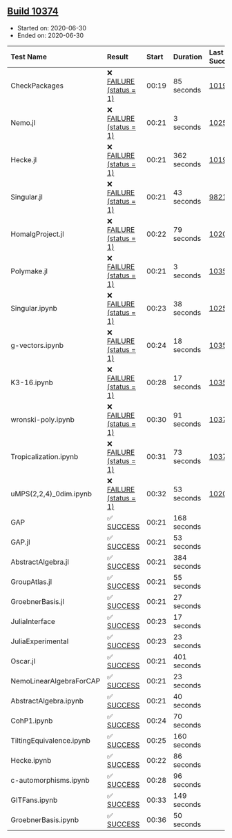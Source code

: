 ## [Build 10374](https://oscarci.mathematik.uni-kl.de/job/oscar/10374/)

* Started on: 2020-06-30
* Ended on: 2020-06-30

| Test Name    | Result | Start | Duration | Last Success | First Failure |
|:-------------|:-------|:------|:---------|:-------------|:--------------|
| CheckPackages | ❌ [FAILURE (status = 1)](https://oscarci.mathematik.uni-kl.de/job/oscar/10374/artifact/logs/build-10374/CheckPackages.log) | 00:19 | 85 seconds | [10197](https://oscarci.mathematik.uni-kl.de/job/oscar/10197/) | [10198](https://oscarci.mathematik.uni-kl.de/job/oscar/10198/) |
| Nemo.jl | ❌ [FAILURE (status = 1)](https://oscarci.mathematik.uni-kl.de/job/oscar/10374/artifact/logs/build-10374/Nemo.jl.log) | 00:21 | 3 seconds | [10252](https://oscarci.mathematik.uni-kl.de/job/oscar/10252/) | [10253](https://oscarci.mathematik.uni-kl.de/job/oscar/10253/) |
| Hecke.jl | ❌ [FAILURE (status = 1)](https://oscarci.mathematik.uni-kl.de/job/oscar/10374/artifact/logs/build-10374/Hecke.jl.log) | 00:21 | 362 seconds | [10197](https://oscarci.mathematik.uni-kl.de/job/oscar/10197/) | [10198](https://oscarci.mathematik.uni-kl.de/job/oscar/10198/) |
| Singular.jl | ❌ [FAILURE (status = 1)](https://oscarci.mathematik.uni-kl.de/job/oscar/10374/artifact/logs/build-10374/Singular.jl.log) | 00:21 | 43 seconds | [9821](https://oscarci.mathematik.uni-kl.de/job/oscar/9821/) | [9822](https://oscarci.mathematik.uni-kl.de/job/oscar/9822/) |
| HomalgProject.jl | ❌ [FAILURE (status = 1)](https://oscarci.mathematik.uni-kl.de/job/oscar/10374/artifact/logs/build-10374/HomalgProject.jl.log) | 00:22 | 79 seconds | [10209](https://oscarci.mathematik.uni-kl.de/job/oscar/10209/) | [10210](https://oscarci.mathematik.uni-kl.de/job/oscar/10210/) |
| Polymake.jl | ❌ [FAILURE (status = 1)](https://oscarci.mathematik.uni-kl.de/job/oscar/10374/artifact/logs/build-10374/Polymake.jl.log) | 00:21 | 3 seconds | [10356](https://oscarci.mathematik.uni-kl.de/job/oscar/10356/) | [10357](https://oscarci.mathematik.uni-kl.de/job/oscar/10357/) |
| Singular.ipynb | ❌ [FAILURE (status = 1)](https://oscarci.mathematik.uni-kl.de/job/oscar/10374/artifact/logs/build-10374/Singular.ipynb.log) | 00:23 | 38 seconds | [10252](https://oscarci.mathematik.uni-kl.de/job/oscar/10252/) | [10253](https://oscarci.mathematik.uni-kl.de/job/oscar/10253/) |
| g-vectors.ipynb | ❌ [FAILURE (status = 1)](https://oscarci.mathematik.uni-kl.de/job/oscar/10374/artifact/logs/build-10374/g-vectors.ipynb.log) | 00:24 | 18 seconds | [10356](https://oscarci.mathematik.uni-kl.de/job/oscar/10356/) | [10357](https://oscarci.mathematik.uni-kl.de/job/oscar/10357/) |
| K3-16.ipynb | ❌ [FAILURE (status = 1)](https://oscarci.mathematik.uni-kl.de/job/oscar/10374/artifact/logs/build-10374/K3-16.ipynb.log) | 00:28 | 17 seconds | [10356](https://oscarci.mathematik.uni-kl.de/job/oscar/10356/) | [10357](https://oscarci.mathematik.uni-kl.de/job/oscar/10357/) |
| wronski-poly.ipynb | ❌ [FAILURE (status = 1)](https://oscarci.mathematik.uni-kl.de/job/oscar/10374/artifact/logs/build-10374/wronski-poly.ipynb.log) | 00:30 | 91 seconds | [10372](https://oscarci.mathematik.uni-kl.de/job/oscar/10372/) | [10373](https://oscarci.mathematik.uni-kl.de/job/oscar/10373/) |
| Tropicalization.ipynb | ❌ [FAILURE (status = 1)](https://oscarci.mathematik.uni-kl.de/job/oscar/10374/artifact/logs/build-10374/Tropicalization.ipynb.log) | 00:31 | 73 seconds | [10372](https://oscarci.mathematik.uni-kl.de/job/oscar/10372/) | [10373](https://oscarci.mathematik.uni-kl.de/job/oscar/10373/) |
| uMPS(2,2,4)_0dim.ipynb | ❌ [FAILURE (status = 1)](https://oscarci.mathematik.uni-kl.de/job/oscar/10374/artifact/logs/build-10374/uMPS-2-2-4-_0dim.ipynb.log) | 00:32 | 53 seconds | [10209](https://oscarci.mathematik.uni-kl.de/job/oscar/10209/) | [10210](https://oscarci.mathematik.uni-kl.de/job/oscar/10210/) |
| GAP | ✅ [SUCCESS](https://oscarci.mathematik.uni-kl.de/job/oscar/10374/artifact/logs/build-10374/GAP.log) | 00:21 | 168 seconds |  |  |
| GAP.jl | ✅ [SUCCESS](https://oscarci.mathematik.uni-kl.de/job/oscar/10374/artifact/logs/build-10374/GAP.jl.log) | 00:21 | 53 seconds |  |  |
| AbstractAlgebra.jl | ✅ [SUCCESS](https://oscarci.mathematik.uni-kl.de/job/oscar/10374/artifact/logs/build-10374/AbstractAlgebra.jl.log) | 00:21 | 384 seconds |  |  |
| GroupAtlas.jl | ✅ [SUCCESS](https://oscarci.mathematik.uni-kl.de/job/oscar/10374/artifact/logs/build-10374/GroupAtlas.jl.log) | 00:21 | 55 seconds |  |  |
| GroebnerBasis.jl | ✅ [SUCCESS](https://oscarci.mathematik.uni-kl.de/job/oscar/10374/artifact/logs/build-10374/GroebnerBasis.jl.log) | 00:21 | 27 seconds |  |  |
| JuliaInterface | ✅ [SUCCESS](https://oscarci.mathematik.uni-kl.de/job/oscar/10374/artifact/logs/build-10374/JuliaInterface.log) | 00:23 | 17 seconds |  |  |
| JuliaExperimental | ✅ [SUCCESS](https://oscarci.mathematik.uni-kl.de/job/oscar/10374/artifact/logs/build-10374/JuliaExperimental.log) | 00:23 | 23 seconds |  |  |
| Oscar.jl | ✅ [SUCCESS](https://oscarci.mathematik.uni-kl.de/job/oscar/10374/artifact/logs/build-10374/Oscar.jl.log) | 00:21 | 401 seconds |  |  |
| NemoLinearAlgebraForCAP | ✅ [SUCCESS](https://oscarci.mathematik.uni-kl.de/job/oscar/10374/artifact/logs/build-10374/NemoLinearAlgebraForCAP.log) | 00:21 | 23 seconds |  |  |
| AbstractAlgebra.ipynb | ✅ [SUCCESS](https://oscarci.mathematik.uni-kl.de/job/oscar/10374/artifact/logs/build-10374/AbstractAlgebra.ipynb.log) | 00:21 | 40 seconds |  |  |
| CohP1.ipynb | ✅ [SUCCESS](https://oscarci.mathematik.uni-kl.de/job/oscar/10374/artifact/logs/build-10374/CohP1.ipynb.log) | 00:24 | 70 seconds |  |  |
| TiltingEquivalence.ipynb | ✅ [SUCCESS](https://oscarci.mathematik.uni-kl.de/job/oscar/10374/artifact/logs/build-10374/TiltingEquivalence.ipynb.log) | 00:25 | 160 seconds |  |  |
| Hecke.ipynb | ✅ [SUCCESS](https://oscarci.mathematik.uni-kl.de/job/oscar/10374/artifact/logs/build-10374/Hecke.ipynb.log) | 00:22 | 86 seconds |  |  |
| c-automorphisms.ipynb | ✅ [SUCCESS](https://oscarci.mathematik.uni-kl.de/job/oscar/10374/artifact/logs/build-10374/c-automorphisms.ipynb.log) | 00:28 | 96 seconds |  |  |
| GITFans.ipynb | ✅ [SUCCESS](https://oscarci.mathematik.uni-kl.de/job/oscar/10374/artifact/logs/build-10374/GITFans.ipynb.log) | 00:33 | 149 seconds |  |  |
| GroebnerBasis.ipynb | ✅ [SUCCESS](https://oscarci.mathematik.uni-kl.de/job/oscar/10374/artifact/logs/build-10374/GroebnerBasis.ipynb.log) | 00:36 | 50 seconds |  |  |
